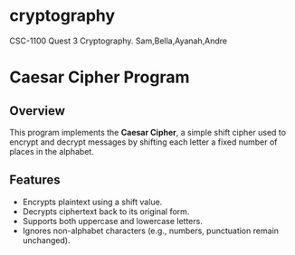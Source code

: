 # cryptography
CSC-1100 Quest 3 Cryptography. Sam,Bella,Ayanah,Andre

Caesar Cipher Program
=====================

Overview
--------
This program implements the **Caesar Cipher**, a simple shift cipher used to encrypt and decrypt messages by shifting each letter a fixed number of places in the alphabet.

Features
--------
- Encrypts plaintext using a shift value.
- Decrypts ciphertext back to its original form.
- Supports both uppercase and lowercase letters.
- Ignores non-alphabet characters (e.g., numbers, punctuation remain unchanged).

